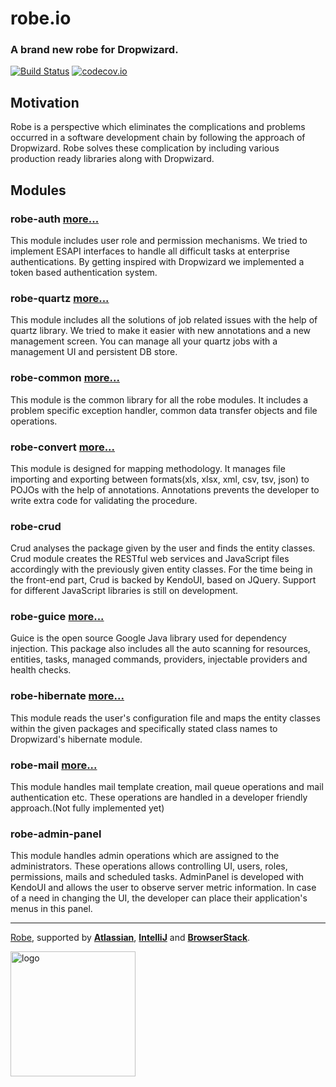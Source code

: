 
# robe.io

### A brand new robe for Dropwizard.

[![Build Status](https://travis-ci.org/robeio/robe.svg?branch=DW1.0-migration)](https://travis-ci.org/robeio/robe)
[![codecov.io](https://codecov.io/github/robeio/robe/coverage.svg?branch=DW1.0-migration)]((https://codecov.io/gh/robeio/robe/branch/DW1.0-migration))

## Motivation
Robe is a perspective which eliminates the complications and problems occurred in a software development chain by following the approach of Dropwizard.
Robe solves these complication by including various production ready libraries along with Dropwizard.

## Modules
### robe-auth [more...](./docs/en/modules/robe-auth.md)
This module includes user role and permission mechanisms. We tried to implement ESAPI interfaces to handle all difficult tasks at enterprise authentications. By getting inspired with Dropwizard we implemented a token based authentication system. 

### robe-quartz [more...](./docs/en/modules/robe-quartz.md)
This module includes all the solutions of job related issues with the help of quartz library. We tried to make it easier with new annotations and a new management screen. You can manage all your quartz jobs with a management UI and persistent DB store.

### robe-common [more...](./docs/en/modules/robe-common.md)
 This module is the common library for all the robe modules. It includes a problem specific exception handler, common data transfer objects and file operations.

### robe-convert [more...](./docs/en/modules/robe-convert.md)
This module is designed for mapping methodology. It manages file importing and exporting between formats(xls, xlsx, xml, csv, tsv, json) to POJOs with the help of annotations. Annotations prevents the developer to write extra code for validating the procedure. 

### robe-crud 
Crud analyses the package given by the user and finds the entity classes. Crud module creates the RESTful web services and JavaScript files accordingly with the previously given entity classes. For the time being in the front-end part, Crud is backed by KendoUI, based on JQuery. Support for different JavaScript libraries is still on development.

### robe-guice  [more...](./docs/en/modules/robe-convert.md)
Guice is the open source Google Java library used for dependency injection. This package also includes all the auto scanning for resources, entities, tasks, managed commands, providers, injectable providers and health checks.

### robe-hibernate [more...](./docs/en/modules/robe-hibernate.md)
This module reads the user's configuration file and maps the entity classes within the given packages and specifically stated class names to Dropwizard's hibernate module.

### robe-mail [more...](./docs/en/modules/robe-mail.md)
This module handles mail template creation, mail queue operations and mail authentication etc. These operations are handled in a developer friendly approach.(Not fully implemented yet)

### robe-admin-panel 
This module handles admin operations which are assigned to the administrators. These operations allows controlling UI, users, roles, permissions, mails and scheduled tasks. AdminPanel is developed with KendoUI and allows the user to observe server metric information. In case of a need in changing the UI, the developer can place their application's menus in this panel. 


---

[Robe](http://www.robe.io), supported by [**Atlassian**](https://www.atlassian.com/), [**IntelliJ**](https://www.jetbrains.com/idea) and [**BrowserStack**](http://www.browserstack.com/).

<img src="./docs/robe.png" alt="logo" width="200">


